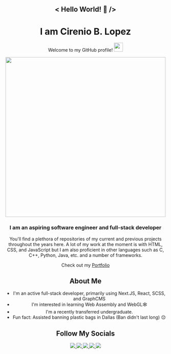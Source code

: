 <h2 align="center">
	< Hello World! 👋 />
</h2>
<h1 align="center"> I am Cirenio B. Lopez </h1>
<p align="center">Welcome to my GitHub profile! <img src="https://media.giphy.com/media/hvRJCLFzcasrR4ia7z/giphy.gif" width="28"> </p>
<div align="center">
<a href="https://www.cirenio.net">
<img src="https://www.cirenio.net/svg/general/resting.svg" height="500">
</a>
<h3>I am an aspiring software engineer and full-stack developer</h3>
<p align="center">You'll find a plethora of repositories of my current and previous projects throughout the years here. A lot of my work at the moment is with HTML, CSS, and JavaScript but I am also proficient in other languages such as C, C++, Python, Java, etc. and a number of frameworks. </p>
 <p align="center">Check out my <a href="https://www.cirenio.net/">Portfolio</a></p>
</div>
<div align="center">
<h2> About Me </h2>

 - I'm an active full-stack developer, primarily using Next.JS, React, SCSS, and GraphCMS
 - I'm interested in learning Web Assembly and WebGL🕸
 - I'm a recently transferred undergraduate.
 - Fun fact: Assisted banning plastic bags in Dallas (Ban didn't last long) 😔

</div>

<h2 align="center">Follow My Socials</h2>
<p align="center">
	<a href="https://github.com/Cirenio-Lopez" target="_blank">
	<img src="https://img.shields.io/badge/GitHub-100000?style=for-the-badge&logo=github&logoColor=white" />
	</a>
	<a href="https://www.linkedin.com/in/cireniolopez/" target="blank" >
	  <img src="https://img.shields.io/badge/LinkedIn-0077B5?style=for-the-badge&logo=linkedin&logoColor=white" />
	  </a>
	<a href="https://twitter.com/CirenioBryLopez" target="blank" >
	    <img src="https://img.shields.io/badge/Twitter-1DA1F2?style=for-the-badge&logo=twitter&logoColor=white"/>
	  </a>
	  <a href="https://www.instagram.com/_cirenio/">
	    <img src="https://img.shields.io/badge/Instagram-E4405F?style=for-the-badge&logo=instagram&logoColor=white" />
	  </a>
	  <a href="mailto:cireniobrylopez@gmail.com">
	    <img src="https://img.shields.io/badge/Gmail-D14836?style=for-the-badge&logo=gmail&logoColor=white" />
	  </a>
</p>

